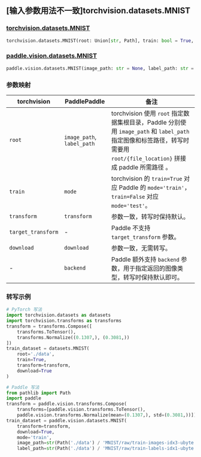 ## [输入参数用法不一致]torchvision.datasets.MNIST

### [torchvision.datasets.MNIST](https://pytorch.org/vision/main/generated/torchvision.datasets.MNIST.html)

```python
torchvision.datasets.MNIST(root: Union[str, Path], train: bool = True, transform: Optional[Callable] = None, target_transform: Optional[Callable] = None, download: bool = False)
```

### [paddle.vision.datasets.MNIST](https://www.paddlepaddle.org.cn/documentation/docs/zh/api/paddle/vision/datasets/MNIST_cn.html)

```python
paddle.vision.datasets.MNIST(image_path: str = None, label_path: str = None, mode: str = 'train', transform: Callable = None, download: bool = True, backend: str = None)
```


### 参数映射

| torchvision | PaddlePaddle | 备注 |
| -------------------------------- | ---------------------------------- | ---- |
| `root`                           | `image_path`, `label_path`         | torchvision 使用 `root` 指定数据集根目录，Paddle 分别使用 `image_path` 和 `label_path` 指定图像和标签路径，转写时需要用 `root/{file_location}` 拼接成 paddle 所需路径 。|
| `train`                          | `mode`                              | torchvision 的 `train=True` 对应 Paddle 的 `mode='train'`，`train=False` 对应 `mode='test'`。|
| `transform`                      | `transform`                         | 参数一致，转写时保持默认。|
| `target_transform`               | -                                    | Paddle 不支持 `target_transform` 参数。|
| `download`                       | `download`                           | 参数一致，无需转写。|
| -                                | `backend`                            | Paddle 额外支持 `backend` 参数，用于指定返回的图像类型，转写时保持默认即可。|

### 转写示例

```python
# PyTorch 写法
import torchvision.datasets as datasets
import torchvision.transforms as transforms
transform = transforms.Compose([
    transforms.ToTensor(),
    transforms.Normalize((0.1307,), (0.3081,))
])
train_dataset = datasets.MNIST(
    root='./data',
    train=True,
    transform=transform,
    download=True
)

# Paddle 写法
from pathlib import Path
import paddle
transform = paddle.vision.transforms.Compose(
    transforms=[paddle.vision.transforms.ToTensor(), 
    paddle.vision.transforms.Normalize(mean=(0.1307,), std=(0.3081,))])
train_dataset = paddle.vision.datasets.MNIST(
    transform=transform, 
    download=True, 
    mode='train',
    image_path=str(Path('./data') / 'MNIST/raw/train-images-idx3-ubyte.gz'),
    label_path=str(Path('./data') / 'MNIST/raw/train-labels-idx1-ubyte.gz'))
```
